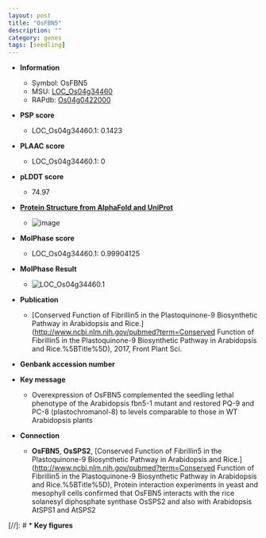 ```yaml
---
layout: post
title: "OsFBN5"
description: ""
category: genes
tags: [seedling]
---
```


* **Information**  
    + Symbol: OsFBN5  
    + MSU: [LOC_Os04g34460](http://rice.plantbiology.msu.edu/cgi-bin/ORF_infopage.cgi?orf=LOC_Os04g34460)  
    + RAPdb: [Os04g0422000](http://rapdb.dna.affrc.go.jp/viewer/gbrowse_details/irgsp1?name=Os04g0422000)  

* **PSP score**  
    + LOC_Os04g34460.1: 0.1423 

* **PLAAC score**  
    + LOC_Os04g34460.1: 0 

* **pLDDT score**
    + 74.97

* **[Protein Structure from AlphaFold and UniProt](https://www.uniprot.org/uniprotkb/Q0JD85/entry#structure)**
    + ![image](https://ricepsp.github.io/images/Q0/AF-Q0JD85-F1.png)

* **MolPhase score**
    + LOC_Os04g34460.1: 0.99904125

* **MolPhase Result**
    + ![LOC_Os04g34460.1](https://304243504.github.io/Pictures/LOC_Os04g/LOC_Os04g34460.1.png)

* **Publication**  
    + [Conserved Function of Fibrillin5 in the Plastoquinone-9 Biosynthetic Pathway in Arabidopsis and Rice.](http://www.ncbi.nlm.nih.gov/pubmed?term=Conserved Function of Fibrillin5 in the Plastoquinone-9 Biosynthetic Pathway in Arabidopsis and Rice.%5BTitle%5D), 2017, Front Plant Sci.

* **Genbank accession number**  

* **Key message**  
    + Overexpression of OsFBN5 complemented the seedling lethal phenotype of the Arabidopsis fbn5-1 mutant and restored PQ-9 and PC-8 (plastochromanol-8) to levels comparable to those in WT Arabidopsis plants

* **Connection**  
    + __OsFBN5__, __OsSPS2__, [Conserved Function of Fibrillin5 in the Plastoquinone-9 Biosynthetic Pathway in Arabidopsis and Rice.](http://www.ncbi.nlm.nih.gov/pubmed?term=Conserved Function of Fibrillin5 in the Plastoquinone-9 Biosynthetic Pathway in Arabidopsis and Rice.%5BTitle%5D),  Protein interaction experiments in yeast and mesophyll cells confirmed that OsFBN5 interacts with the rice solanesyl diphosphate synthase OsSPS2 and also with Arabidopsis AtSPS1 and AtSPS2

[//]: # * **Key figures**  


